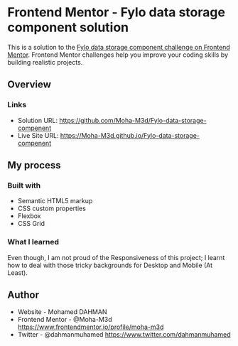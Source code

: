 # Frontend Mentor - Fylo data storage component solution

This is a solution to the [Fylo data storage component challenge on Frontend Mentor](https://www.frontendmentor.io/challenges/fylo-data-storage-component-1dZPRbV5n). Frontend Mentor challenges help you improve your coding skills by building realistic projects. 


## Overview

### Links

- Solution URL: https://github.com/Moha-M3d/Fylo-data-storage-compenent
- Live Site URL: https://Moha-M3d.github.io/Fylo-data-storage-compenent

## My process

### Built with

- Semantic HTML5 markup
- CSS custom properties
- Flexbox
- CSS Grid

### What I learned

Even though, I am not proud of the Responsiveness of this project; I learnt how to deal with those tricky 
backgrounds for Desktop and Mobile (At Least).

## Author

- Website - Mohamed DAHMAN 
- Frontend Mentor - @Moha-M3d https://www.frontendmentor.io/profile/moha-m3d
- Twitter - @dahmanmuhamed https://www.twitter.com/dahmanmuhamed
